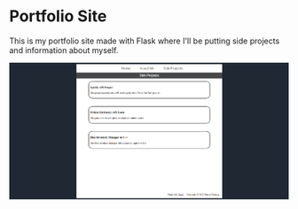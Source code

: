 # Portfolio Site

This is my portfolio site made with Flask where I'll be putting side projects and information about myself.

![](app/static/sideProjectsScreenshot.png)
